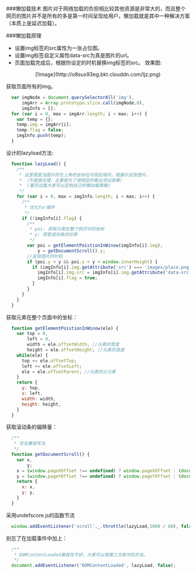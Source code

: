 

###懒加载技术
  图片对于网络加载的负担相比较其他资源是非常大的，而且整个网页的图片并不是所有的多是第一时间呈现给用户。懒加载就是其中一种解决方案（本质上是延迟加载）。

###懒加载原理
  * 设置img标签的src属性为一张占位图。
  * 设置img标签自定义属性data-src为真是图片的url。
  * 页面加载完成后，根据你设定的时机替换img标签的src。
  效果图:
  <center>[!image](http://o8sux93eg.bkt.clouddn.com/ljz.png)</center>

  获取页面所有的img。
```js
  var imgNode = document.querySelectorAll('img'),
      imgArr = Array.prototype.slice.call(imgNode,0),
      imgInfo = [];
  for (var i = 0, max = imgArr.length; i < max; i++) {
    var temp = {};
    temp.img = imgArr[i];
    temp.flag = false;
    imgInfo.push(temp);
  }
```
  设计的lazyload方法:
```js
  function lazyLoad() {
    /**
     * 这里我是当图片的左上角的坐标在可视区域内，就展示这张图片。
     * （不是很合理，主要是为了很明显的看出测试效果）
     *  (看完这篇大家可以定制自己的懒加载策略)
     */
    for (var i = 0, max = imgInfo.length; i < max; i++) {
      /**
       * 优化for循环
       */
      if (!imgInfo[i].flag) {
        /**
         * poi: 获取元素在整个网页中的坐标
         * y: 获取滚动条的位移
         */
        var poi = getElementPoistionInWinow(imgInfo[i].img),
            y = getDocumentScroll().y;
        //呈现图片的时机
        if (poi.y > y && poi.y < y + window.innerHeight) {
          if (imgInfo[i].img.getAttribute('src') === 'images/place.png') {
            imgInfo[i].img.src = imgInfo[i].img.getAttribute('data-src');
            imgInfo[i].flag = true;
          }
        }
      }
    }
  }
```  
  获取元素在整个页面中的坐标：
```js
  function getElementPoistionInWinow(ele) {
    var top = 0,
        left = 0,
        width = ele.offsetWidth, //元素的宽度
        height = ele.offsetHeight; //元素的高度
    while(ele) {
      top += ele.offsetTop;
      left += ele.offsetLeft;
      ele = ele.offsetParent; //元素的父元素
    }
    return {
      y: top,
      x: left,
      width: width,
      height: height,
    }
  }
```
  获取滚动条的偏移量：
```js
  /**
   * 完全兼容写法
   */
  function getDocumentScroll() {
    var x,
        y;
    x = (window.pageXOffset !== undefined) ? window.pageXOffset : (document.documentElement || document.body.parentNode || document.body).scrollLeft;
    y = (window.pageYOffset !== undefined) ? window.pageYOffset : (document.documentElement || document.body.parentNode || document.body).scrollTop;
    return {
      x: x,
      y: y,
    }
  }
```
  采用undefscore.js的函数节流
```js
  window.addEventListener('scroll',_.throttle(lazyLoad,1000 / 60), false);
```  
  别忘了在加载事件中加上：
```js
  /**
   * DOMContentLoaded兼容性不好，大家可以用第三方库中的方法。
   */
  document.addEventListener('DOMContentLoaded', lazyLoad, false);
```  
